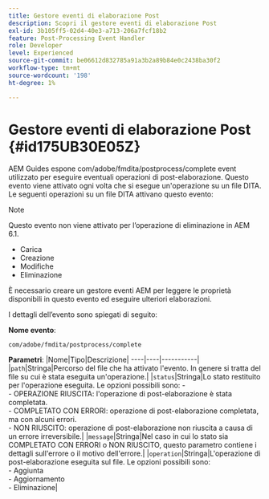 ```yaml
---
title: Gestore eventi di elaborazione Post
description: Scopri il gestore eventi di elaborazione Post
exl-id: 3b105ff5-02d4-40e3-a713-206a7fcf18b2
feature: Post-Processing Event Handler
role: Developer
level: Experienced
source-git-commit: be06612d832785a91a3b2a89b84e0c2438ba30f2
workflow-type: tm+mt
source-wordcount: '198'
ht-degree: 1%

---
```


# Gestore eventi di elaborazione Post {#id175UB30E05Z}

AEM Guides espone com/adobe/fmdita/postprocess/complete event utilizzato per eseguire eventuali operazioni di post-elaborazione. Questo evento viene attivato ogni volta che si esegue un&#39;operazione su un file DITA. Le seguenti operazioni su un file DITA attivano questo evento:

>[!NOTE]
>
> Questo evento non viene attivato per l’operazione di eliminazione in AEM 6.1.

- Carica
- Creazione
- Modifiche
- Eliminazione

È necessario creare un gestore eventi AEM per leggere le proprietà disponibili in questo evento ed eseguire ulteriori elaborazioni.

I dettagli dell’evento sono spiegati di seguito:

**Nome evento**:

```
com/adobe/fmdita/postprocess/complete 
```

**Parametri**:
|Nome|Tipo|Descrizione|
----|----|-----------|
|`path`|Stringa|Percorso del file che ha attivato l&#39;evento. In genere si tratta del file su cui è stata eseguita un&#39;operazione.|
|`status`|Stringa|Lo stato restituito per l&#39;operazione eseguita. Le opzioni possibili sono: - <br>- OPERAZIONE RIUSCITA: l&#39;operazione di post-elaborazione è stata completata. <br>- COMPLETATO CON ERRORI: operazione di post-elaborazione completata, ma con alcuni errori. <br>- NON RIUSCITO: operazione di post-elaborazione non riuscita a causa di un errore irreversibile.|
|`message`|Stringa|Nel caso in cui lo stato sia COMPLETATO CON ERRORI o NON RIUSCITO, questo parametro contiene i dettagli sull&#39;errore o il motivo dell&#39;errore.|
|`operation`|Stringa|L&#39;operazione di post-elaborazione eseguita sul file. Le opzioni possibili sono:<br>- Aggiunta <br>- Aggiornamento <br>- Eliminazione|
